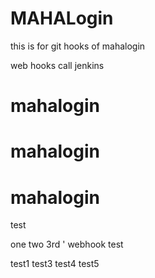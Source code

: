 # MAHALogin
this is for git hooks  of mahalogin

web hooks call jenkins








# mahalogin
# mahalogin
# mahalogin
test

one
two
3rd
'
webhook test

test1
test3
test4
test5
